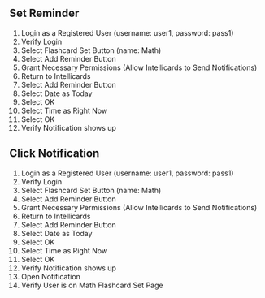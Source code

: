 ## Set Reminder
1. Login as a Registered User (username: user1, password: pass1)
2. Verify Login
3. Select Flashcard Set Button (name: Math)
4. Select Add Reminder Button 
5. Grant Necessary Permissions (Allow Intellicards to Send Notifications)
6. Return to Intellicards
7. Select Add Reminder Button
8. Select Date as Today
9. Select OK
10. Select Time as Right Now
11. Select OK
12. Verify Notification shows up

## Click Notification
1. Login as a Registered User (username: user1, password: pass1)
2. Verify Login
3. Select Flashcard Set Button (name: Math)
4. Select Add Reminder Button
5. Grant Necessary Permissions (Allow Intellicards to Send Notifications)
6. Return to Intellicards
7. Select Add Reminder Button
8. Select Date as Today
9. Select OK
10. Select Time as Right Now
11. Select OK
12. Verify Notification shows up
13. Open Notification
14. Verify User is on Math Flashcard Set Page